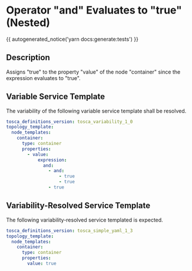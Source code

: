 # Operator "and"  Evaluates to "true" (Nested)

{{ autogenerated_notice('yarn docs:generate:tests') }}

## Description

Assigns "true" to the property "value" of the node "container" since the expression evaluates to "true".

## Variable Service Template

The variability of the following variable service template shall be resolved.

```yaml linenums="1"
tosca_definitions_version: tosca_variability_1_0
topology_template:
  node_templates:
    container:
      type: container
      properties:
        - value:
            expression:
              and:
                - and:
                    - true
                    - true
                - true
```




## Variability-Resolved Service Template

The following variability-resolved service templated is expected.

```yaml linenums="1"
tosca_definitions_version: tosca_simple_yaml_1_3
topology_template:
  node_templates:
    container:
      type: container
      properties:
        value: true
```

